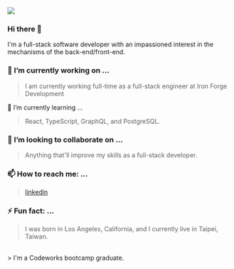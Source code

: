 ![](https://github.com/ninjarogue/banner.png)

### Hi there 👋

I'm a full-stack software developer with an impassioned interest in the mechanisms of the back-end/front-end.
<!--
**ninjarogue/ninjarogue** is a ✨ _special_ ✨ repository because its `README.md` (this file) appears on your GitHub profile.
-->

### 🔭 I’m currently working on ...
 
> I am currently working full-time as a full-stack engineer at Iron Forge Development

🌱 I’m currently learning ...

> React, TypeScript, GraphQL, and PostgreSQL.

### 👯 I’m looking to collaborate on ...

> Anything that'll improve my skills as a full-stack developer.
<!--
- 🤔 I’m looking for help with ...
- 💬 Ask me about ...
-->
### 📫 How to reach me: ...

> [linkedin](www.linkedin.com/in/aric-jiang)

### ⚡ Fun fact: ...

> I was born in Los Angeles, California, and I currently live in Taipei, Taiwan. 
<br>
> I'm a Codeworks bootcamp graduate. 

